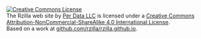 <a rel="license" href="http://creativecommons.org/licenses/by-nc-sa/4.0/"><img alt="Creative Commons License" style="border-width:0" src="https://i.creativecommons.org/l/by-nc-sa/4.0/88x31.png" /></a><br /><span xmlns:dct="http://purl.org/dc/terms/" property="dct:title">The Rzilla web site</span> by <a xmlns:cc="http://creativecommons.org/ns#" href="per-data.com" property="cc:attributionName" rel="cc:attributionURL">Per Data LLC</a> is licensed under a <a rel="license" href="http://creativecommons.org/licenses/by-nc-sa/4.0/">Creative Commons Attribution-NonCommercial-ShareAlike 4.0 International License</a>.<br />Based on a work at <a xmlns:dct="http://purl.org/dc/terms/" href="github.com/rzilla/rzilla.github.io" rel="dct:source">github.com/rzilla/rzilla.github.io</a>.
